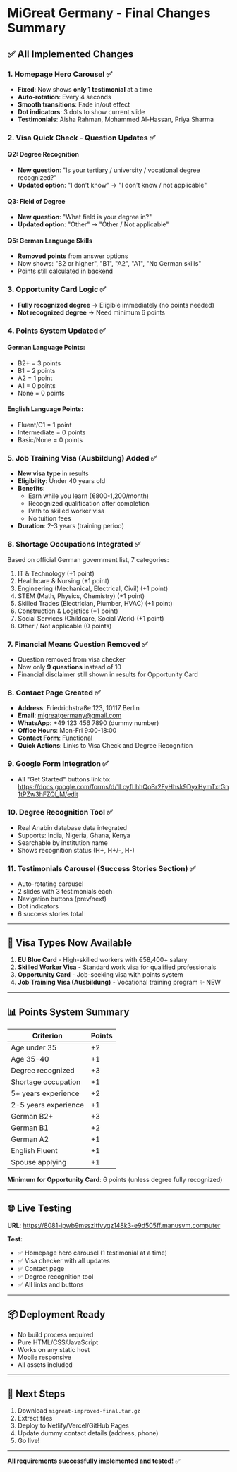 # MiGreat Germany - Final Changes Summary

## ✅ All Implemented Changes

### 1. **Homepage Hero Carousel** ✅
- **Fixed**: Now shows **only 1 testimonial** at a time
- **Auto-rotation**: Every 4 seconds
- **Smooth transitions**: Fade in/out effect
- **Dot indicators**: 3 dots to show current slide
- **Testimonials**: Aisha Rahman, Mohammed Al-Hassan, Priya Sharma

### 2. **Visa Quick Check - Question Updates** ✅

#### Q2: Degree Recognition
- **New question**: "Is your tertiary / university / vocational degree recognized?"
- **Updated option**: "I don't know" → "I don't know / not applicable"

#### Q3: Field of Degree
- **New question**: "What field is your degree in?"
- **Updated option**: "Other" → "Other / Not applicable"

#### Q5: German Language Skills
- **Removed points** from answer options
- Now shows: "B2 or higher", "B1", "A2", "A1", "No German skills"
- Points still calculated in backend

### 3. **Opportunity Card Logic** ✅
- **Fully recognized degree** → Eligible immediately (no points needed)
- **Not recognized degree** → Need minimum 6 points

### 4. **Points System Updated** ✅

#### German Language Points:
- B2+ = 3 points
- B1 = 2 points
- A2 = 1 point
- A1 = 0 points
- None = 0 points

#### English Language Points:
- Fluent/C1 = 1 point
- Intermediate = 0 points
- Basic/None = 0 points

### 5. **Job Training Visa (Ausbildung) Added** ✅
- **New visa type** in results
- **Eligibility**: Under 40 years old
- **Benefits**:
  - Earn while you learn (€800-1,200/month)
  - Recognized qualification after completion
  - Path to skilled worker visa
  - No tuition fees
- **Duration**: 2-3 years (training period)

### 6. **Shortage Occupations Integrated** ✅
Based on official German government list, 7 categories:
1. IT & Technology (+1 point)
2. Healthcare & Nursing (+1 point)
3. Engineering (Mechanical, Electrical, Civil) (+1 point)
4. STEM (Math, Physics, Chemistry) (+1 point)
5. Skilled Trades (Electrician, Plumber, HVAC) (+1 point)
6. Construction & Logistics (+1 point)
7. Social Services (Childcare, Social Work) (+1 point)
8. Other / Not applicable (0 points)

### 7. **Financial Means Question Removed** ✅
- Question removed from visa checker
- Now only **9 questions** instead of 10
- Financial disclaimer still shown in results for Opportunity Card

### 8. **Contact Page Created** ✅
- **Address**: Friedrichstraße 123, 10117 Berlin
- **Email**: migreatgermany@gmail.com
- **WhatsApp**: +49 123 456 7890 (dummy number)
- **Office Hours**: Mon-Fri 9:00-18:00
- **Contact Form**: Functional
- **Quick Actions**: Links to Visa Check and Degree Recognition

### 9. **Google Form Integration** ✅
- All "Get Started" buttons link to: https://docs.google.com/forms/d/1LcyfLhhQoBr2FyHhsk9DyxHymTxrGn1tPZw3hFZQl_M/edit

### 10. **Degree Recognition Tool** ✅
- Real Anabin database data integrated
- Supports: India, Nigeria, Ghana, Kenya
- Searchable by institution name
- Shows recognition status (H+, H+/-, H-)

### 11. **Testimonials Carousel (Success Stories Section)** ✅
- Auto-rotating carousel
- 2 slides with 3 testimonials each
- Navigation buttons (prev/next)
- Dot indicators
- 6 success stories total

---

## 🎯 Visa Types Now Available

1. **EU Blue Card** - High-skilled workers with €58,400+ salary
2. **Skilled Worker Visa** - Standard work visa for qualified professionals
3. **Opportunity Card** - Job-seeking visa with points system
4. **Job Training Visa (Ausbildung)** - Vocational training program ✨ NEW

---

## 📊 Points System Summary

| Criterion | Points |
|-----------|--------|
| Age under 35 | +2 |
| Age 35-40 | +1 |
| Degree recognized | +3 |
| Shortage occupation | +1 |
| 5+ years experience | +2 |
| 2-5 years experience | +1 |
| German B2+ | +3 |
| German B1 | +2 |
| German A2 | +1 |
| English Fluent | +1 |
| Spouse applying | +1 |

**Minimum for Opportunity Card**: 6 points (unless degree fully recognized)

---

## 🌐 Live Testing

**URL**: https://8081-ipwb9msszltfvyqz148k3-e9d505ff.manusvm.computer

**Test:**
- ✅ Homepage hero carousel (1 testimonial at a time)
- ✅ Visa checker with all updates
- ✅ Contact page
- ✅ Degree recognition tool
- ✅ All links and buttons

---

## 📦 Deployment Ready

- No build process required
- Pure HTML/CSS/JavaScript
- Works on any static host
- Mobile responsive
- All assets included

---

## 🚀 Next Steps

1. Download `migreat-improved-final.tar.gz`
2. Extract files
3. Deploy to Netlify/Vercel/GitHub Pages
4. Update dummy contact details (address, phone)
5. Go live!

---

**All requirements successfully implemented and tested!** ✅

